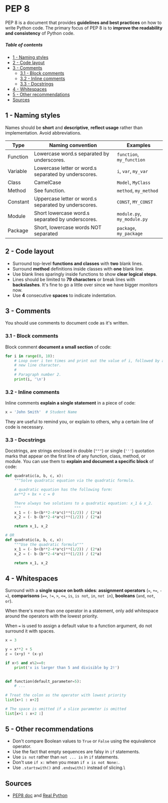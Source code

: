 [//]: # (TITLE PEP8)
[//]: # (ENDPOINT /pep8)
[//]: # (PRIORITY 2)

# PEP 8

PEP 8 is a document that provides **guidelines and best practices** on how to write Python code. The primary focus of PEP 8 is to **improve the readability and consistency** of Python code.

<!-- markdown-toc start - Don't edit this section. Run M-x markdown-toc-refresh-toc -->
##### Table of contents

- [1 - Naming styles](#1---naming-styles)
- [2 - Code layout](#2---code-layout)
- [3 - Comments](#3---comments)
    - [3.1 - Block comments](#31---block-comments)
    - [3.2 - Inline comments](#32---inline-comments)
    - [3.3 - Docstrings](#33---docstrings)
- [4 - Whitespaces](#4---whitespaces)
- [5 - Other recommendations](#5---other-recommendations)
- [Sources](#sources)

<!-- markdown-toc end -->


## 1 - Naming styles

Names should be **short** and **descriptive**, **reflect usage** rather than implementation. Avoid abbreviations.


| Type     | Naming convention                                    | Examples                    |
|----------|------------------------------------------------------|-----------------------------|
| Function | Lowercase word.s separated by underscores.           | `function`, `my_function`   |
| Variable | Lowercase letter or word.s separated by underscores. | `i`, `var`, `my_var`        |
| Class    | CamelCase                                            | `Model`, `MyClass`          |
| Method   | See function.                                        | `method`, `my_method`       |
| Constant | Uppercase letter or word.s separated by underscores. | `CONST`, `MY_CONST`         |
| Module   | Short lowercase word.s separated by underscores.     | `module.py`, `my_module.py` |
| Package  | Short, lowercase words NOT separated                 | `package`, `my_package`     |


## 2 - Code layout

- Surround top-level **functions and classes** with **two** blank lines.
- Surround **method** definitions inside classes with **one** blank line. 
- Use blank lines sparingly inside functions to show **clear logical steps**. 
- Lines should be limited to **79 characters** or break lines with **backslashes**. It's fine to go a little over since we have bigger monitors now.
- Use **4** consecutive **spaces** to indicate indentation.

## 3 - Comments

You should use comments to document code as it's written.

### 3.1 - Block comments

Block comment **document a small section** of code:

```python
for i in range(0, 10):
    # Loop over i ten times and print out the value of i, followed by a
    # new line character.
	# 
	# Paragraph number 2.
    print(i, '\n')
```

### 3.2 - Inline comments

Inline comments **explain a single statement** in a piece of code:

```python
x = 'John Smith'  # Student Name
```

They are useful to remind you, or explain to others, why a certain line of code is necessary.

### 3.3 - Docstrings

Docstrings, are strings enclosed in double (`"""`) or single (`'''`) quotation marks that appear on the first line of any function, class, method, or module. You can use them to **explain and document a specific block** of code:

```python
def quadratic(a, b, c, x):
    """Solve quadratic equation via the quadratic formula.

    A quadratic equation has the following form:
    ax**2 + bx + c = 0

    There always two solutions to a quadratic equation: x_1 & x_2.
    """
    x_1 = (- b+(b**2-4*a*c)**(1/2)) / (2*a)
    x_2 = (- b-(b**2-4*a*c)**(1/2)) / (2*a)

    return x_1, x_2

# OR
def quadratic(a, b, c, x):
    """Use the quadratic formula"""
    x_1 = (- b+(b**2-4*a*c)**(1/2)) / (2*a)
    x_2 = (- b-(b**2-4*a*c)**(1/2)) / (2*a)

    return x_1, x_2
```

## 4 - Whitespaces

Surround with a **single space on both sides**: **assignment operators** (`=`, `+=`, `-=`), **comparisons** (`==`, `!=`, `>`, `<=`, `is`, `is not`, `in`, `not in`), **booleans** (`and`, `not`, `or`).

When there's more than one operator in a statement, only add whitespace around the operators with the lowest priority.

When `=` is used to assign a default value to a function argument, do not surround it with spaces.

```python
x = 3

y = x**2 + 5
z = (x+y) * (x-y)

if x>5 and x%2==0:
    print('x is larger than 5 and divisible by 2!')
	

def function(default_parameter=5):
    # ...
	
# Treat the colon as the operator with lowest priority
list[x+1 : x+2]

# The space is omitted if a slice parameter is omitted
list[x+1 : x+2 :]

```

## 5 - Other recommendations

- Don't compare Boolean values to `True` or `False` using the equivalence operator. 
- Use the fact that empty sequences are falsy in `if` statements. 
- Use `is not` rather than `not ... is` in `if` statements.
- Don't use `if x:` when you mean `if x is not None:`.
- Use `.startswith()` and `.endswith()` instead of slicing.\


## Sources

- [PEP8 doc](https://peps.python.org/pep-0008/) and [Real Python](https://realpython.com/python-pep8/)

